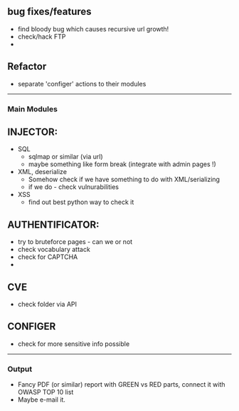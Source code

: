 ## bug fixes/features
- find bloody bug which causes recursive url growth!
- check/hack FTP
- 


## Refactor
- separate 'configer' actions to their modules

------------
### Main Modules

## INJECTOR:
- SQL
	- sqlmap or similar (via url)
	- maybe something like form break (integrate with admin pages !)
- XML, deserialize
	- Somehow check if we have something to do with XML/serializing
	- if we do - check vulnurabilities
- XSS
	- find out best python way to check it

## AUTHENTIFICATOR:
- try to bruteforce pages - can we or not
- check vocabulary attack
- check for CAPTCHA
- 

## CVE
- check folder via API

## CONFIGER
- check for more sensitive info possible
------------

### Output
- Fancy PDF (or similar) report with GREEN vs RED parts, connect it with OWASP TOP 10 list
- Maybe e-mail it.


